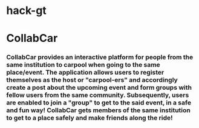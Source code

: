 # hack-gt
# CollabCar

### CollabCar provides an interactive platform for people from the same institution to carpool when going to the same place/event. The application allows users to register themselves as the host or "carpool-ers" and accordingly create a post about the upcoming event and form groups with fellow users from the same community. Subsequently, users are enabled to join a "group" to get to the said event, in a safe and fun way! CollabCar gets members of the same institution to get to a place safely and make friends along the ride!

